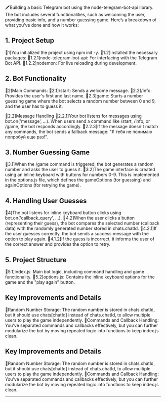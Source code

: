 🖍️Building a basic Telegram bot using the node-telegram-bot-api library. The bot includes several 
functionalities, such as welcoming the user, providing basic info, and a number guessing game. Here’s a breakdown of what you've done and how it works:

## 1. Project Setup
🔶1]You initialized the project using npm init -y.
🔶1.2]Installed the necessary packages:
🔸1.2.1]node-telegram-bot-api: For interfacing with the Telegram Bot API.
🔸1.2.2]nodemon: For live reloading during development.

## 2. Bot Functionality

🔶2]Main Commands:
🔸2.1]/start: Sends a welcome message.
🔸2.2]/info: Provides the user's first and last name.
🔸2.3]game: Starts a number guessing game where the bot selects a random number between 0 and 9, and the user has to guess it.

🔶2.2]Message Handling
🔸2.2.1]Your bot listens for messages using bot.on('message', ...). When users send a command like /start, /info, or /game, the bot responds accordingly.
🔸2.2.3]If the message doesn't match any commands, the bot sends a fallback message: "Я тебя не понимаю попробуй еще раз!".

## 3. Number Guessing Game
🔸3.1]When the /game command is triggered, the bot generates a random number and asks the user to guess it.
🔸3.2]The game interface is created using an inline keyboard with buttons for numbers 0-9. This is implemented in the options.js file, which defines the gameOptions (for guessing) and againOptions (for retrying the game).

## 4. Handling User Guesses
🔶4]The bot listens for inline keyboard button clicks using bot.on('callback_query', ...).
🔶4.2]When the user clicks a button (representing their guess), the bot compares the selected number (callback data) with the randomly generated number stored in chats.chatId.
🔸4.2.1]If the user guesses correctly, the bot sends a success message with the option to play again.
🔸4.1.2]If the guess is incorrect, it informs the user of the correct answer and provides the option to retry.

## 5. Project Structure
🔸5.1]index.js: Main bot logic, including command handling and game functionality.
🔸5.2]options.js: Contains the inline keyboard options for the game and the "play again" button.


## Key Improvements and Details
💠Random Number Storage: The random number is stored in chats.chatId, but it should use chats[chatId] instead of chats.chatId, to allow multiple users to play the game independently.
💠Commands and Callback Handling: You've separated commands and callbacks effectively, but you can further modularize the bot by moving repeated logic into functions to keep index.js clean.

## Key Improvements and Details
💠Random Number Storage: The random number is stored in chats.chatId, but it should use chats[chatId] instead of chats.chatId, to allow multiple users to play the game independently.
💠Commands and Callback Handling: You've separated commands and callbacks effectively, but you can further modularize the bot by moving repeated logic into functions to keep index.js clean.

-----------------------------







